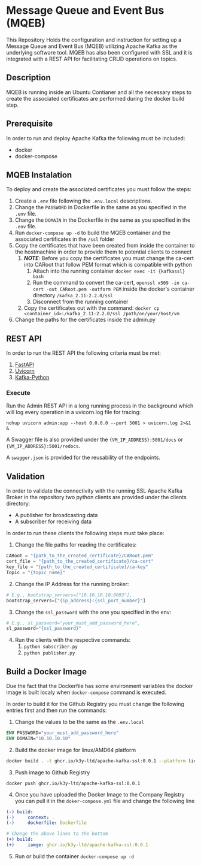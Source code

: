 # Message Queue and Event Bus (MQEB)

This Repository Holds the configuration and instruction for setting up a Message Queue and Event Bus (MQEB) utilizing Apache Kafka as the underlying software tool. MQEB has also been configured with SSL and it is integrated with a REST API for facilitating CRUD operations on topics.

## Description
MQEB is running inside an Ubuntu Contianer and all the necessary steps to create the associated certificates are performed during the docker build step.

## Prerequisite
In order to run and deploy Apache Kafka the following must be included:
- docker
- docker-compose


## MQEB Instalation
To deploy and create the associated certificates you must follow the steps:
1) Create a `.env` file following the `.env.local` descriptions.
2) Change the `PASSWORD` in Dockerfile in the same as you specified in the `.env` file.
3) Change the `DOMAIN` in the Dockerfile in the same as you specified in the `.env` file.
4) Run `docker-compose up -d` to build the MQEB container and the associated certificates in the `/ssl` folder
5) Copy the certificates that have been created from inside the container to the hostmachine in order to provide them to potential clients to connect
   1) ***NOTE***: Before you copy the certificates you must change the ca-cert into CARoot that follow PEM format which is compatible with python
      1) Attach into the running container `docker exec -it {kafkassl} bash`
      2) Run the command to convert the ca-cert, `openssl x509 -in ca-cert -out CARoot.pem -outform PEM` inside the docker's container directory `/kafka_2.11-2.2.0/ssl`
      3) Disconnect from the running container
   2) Copy the certificates out with the command: `docker cp <container_id>:/kafka_2.11-2.2.0/ssl /path/on/your/host/vm`
6) Change the paths for the certificates inside the admin.py

## REST API
In order to run the REST API the following criteria must be met:
1) [FastAPI](https://fastapi.tiangolo.com/)
2) [Uvicorn](https://www.uvicorn.org/)
3) [Kafka-Python](https://kafka-python.readthedocs.io/en/master/)

### Execute
Run the Admin REST API in a long running process in the background which will log every operation in a uvicorn.log file for tracing:

`nohup uvicorn admin:app --host 0.0.0.0 --port 5001 > uvicorn.log 2>&1 &`

A Swagger file is also provided under the `{VM_IP_ADDRESS}:5001/docs` or `{VM_IP_ADDRESS}:5001/redocs`.

A `swagger.json` is provided for the reusability of the endpoints.


## Validation
In order to validate the connectivity with the running SSL Apache Kafka Broker in the repository two python clients are provided under the clients directory:
- A publisher for broadcasting data
- A subscriber for receiving data

In order to run these clients the following steps must take place:
1) Change the file paths for reading the certificates:
```python
CARoot = "{path_to_the_created_certificate}/CARoot.pem"
cert_file = "{path_to_the_created_certificate}/ca-cert"
key_file = "{path_to_the_created_certificate}/ca-key"
Topic = "{topic_name}"
```
2) Change the IP Address for the running broker:
```python
# E.g., bootstrap_servers=["10.10.10.10:9093"],
bootstrap_servers=["{ip_address}:{ssl_port_number}"]
```
3) Change the `ssl_password` with the one you specified in the env:
```python
# E.g., sl_password="your_must_add_password_here",
sl_password="{ssl_password}"
```
4) Run the clients with the respective commands:
   1) `python subscriber.py`
   2) `python publisher.py`

## Build a Docker Image
Due the fact that the Dockerfile has some environment variables the docker image is built localy when `docker-compose` command is executed.

In order to build it for the Github Registry you must change the following entries first and then run the commands:
1) Change the values to be the same as the `.env.local`
```Dockerfile
ENV PASSWORD="your_must_add_password_here"
ENV DOMAIN="10.10.10.10"
```
2) Build the docker image for linux/AMD64 platform

```bash
docker build . -t ghcr.io/k3y-ltd/apache-kafka-ssl:0.0.1 --platform linux/amd64
```
3) Push image to Github Registry
```shell
docker push ghcr.io/k3y-ltd/apache-kafka-ssl:0.0.1
```
4) Once you have uploaded the Docker Image to the Company Registry you can pull it in the `doker-compose.yml` file and change the following line
```yml
(-) build:
(-)     context: .
(-)     dockerfile: Dockerfile

# Change the above lines to the bottom
(+) build:
(+)     iamge: ghcr.io/k3y-ltd/apache-kafka-ssl:0.0.1
```
5) Run or build the container `docker-compose up -d`
